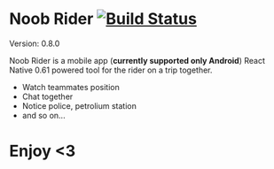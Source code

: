 # Noob Rider    [![Build Status](https://travis-ci.org/joemccann/dillinger.svg?branch=master)](https://travis-ci.org/joemccann/dillinger)
Version: 0.8.0

Noob Rider is a mobile app (__currently supported only Android__) React Native 0.61 powered tool for the rider on a trip together.

  - Watch teammates position
  - Chat together
  - Notice police, petrolium station
  - and so on...

# Enjoy <3
